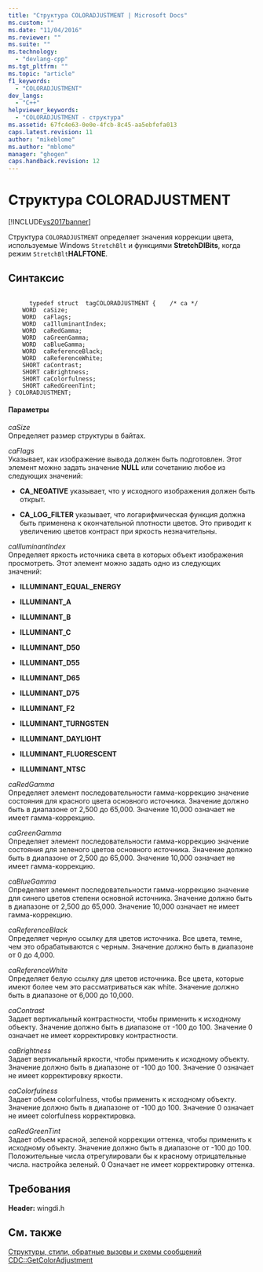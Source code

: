 ```yaml
---
title: "Структура COLORADJUSTMENT | Microsoft Docs"
ms.custom: ""
ms.date: "11/04/2016"
ms.reviewer: ""
ms.suite: ""
ms.technology: 
  - "devlang-cpp"
ms.tgt_pltfrm: ""
ms.topic: "article"
f1_keywords: 
  - "COLORADJUSTMENT"
dev_langs: 
  - "C++"
helpviewer_keywords: 
  - "COLORADJUSTMENT - структура"
ms.assetid: 67fc4e63-0e0e-4fcb-8c45-aa5ebfefa013
caps.latest.revision: 11
author: "mikeblome"
ms.author: "mblome"
manager: "ghogen"
caps.handback.revision: 12
---
```

# Структура COLORADJUSTMENT
[!INCLUDE[vs2017banner](../../assembler/inline/includes/vs2017banner.md)]

Структура `COLORADJUSTMENT` определяет значения коррекции цвета, используемые Windows `StretchBlt` и функциями **StretchDIBits**, когда режим `StretchBlt`**HALFTONE**.  
  
## Синтаксис  
  
```  
  
      typedef struct  tagCOLORADJUSTMENT {    /* ca */  
    WORD  caSize;  
    WORD  caFlags;  
    WORD  caIlluminantIndex;  
    WORD  caRedGamma;  
    WORD  caGreenGamma;  
    WORD  caBlueGamma;  
    WORD  caReferenceBlack;  
    WORD  caReferenceWhite;  
    SHORT caContrast;  
    SHORT caBrightness;  
    SHORT caColorfulness;  
    SHORT caRedGreenTint;  
} COLORADJUSTMENT;  
```  
  
#### Параметры  
 *caSize*  
 Определяет размер структуры в байтах.  
  
 *caFlags*  
 Указывает, как изображение вывода должен быть подготовлен.  Этот элемент можно задать значение **NULL** или сочетанию любое из следующих значений:  
  
-   **CA\_NEGATIVE** указывает, что у исходного изображения должен быть открыт.  
  
-   **CA\_LOG\_FILTER** указывает, что логарифмическая функция должна быть применена к окончательной плотности цветов.  Это приводит к увеличению цветов контраст при яркость незначительны.  
  
 *caIlluminantIndex*  
 Определяет яркость источника света в которых объект изображения просмотреть.  Этот элемент можно задать одно из следующих значений:  
  
-   **ILLUMINANT\_EQUAL\_ENERGY**  
  
-   **ILLUMINANT\_A**  
  
-   **ILLUMINANT\_B**  
  
-   **ILLUMINANT\_C**  
  
-   **ILLUMINANT\_D50**  
  
-   **ILLUMINANT\_D55**  
  
-   **ILLUMINANT\_D65**  
  
-   **ILLUMINANT\_D75**  
  
-   **ILLUMINANT\_F2**  
  
-   **ILLUMINANT\_TURNGSTEN**  
  
-   **ILLUMINANT\_DAYLIGHT**  
  
-   **ILLUMINANT\_FLUORESCENT**  
  
-   **ILLUMINANT\_NTSC**  
  
 *caRedGamma*  
 Определяет элемент последовательности гамма\-коррекцию значение состояния для красного цвета основного источника.  Значение должно быть в диапазоне от 2,500 до 65,000.  Значение 10,000 означает не имеет гамма\-коррекцию.  
  
 *caGreenGamma*  
 Определяет элемент последовательности гамма\-коррекцию значение состояния для зеленого цветов основного источника.  Значение должно быть в диапазоне от 2,500 до 65,000.  Значение 10,000 означает не имеет гамма\-коррекцию.  
  
 *caBlueGamma*  
 Определяет элемент последовательности гамма\-коррекцию значение для синего цветов степени основной источника.  Значение должно быть в диапазоне от 2,500 до 65,000.  Значение 10,000 означает не имеет гамма\-коррекцию.  
  
 *caReferenceBlack*  
 Определяет черную ссылку для цветов источника.  Все цвета, темне, чем это обрабатываются с черным.  Значение должно быть в диапазоне от 0 до 4,000.  
  
 *caReferenceWhite*  
 Определяет белую ссылку для цветов источника.  Все цвета, которые имеют более чем это рассматриваться как white.  Значение должно быть в диапазоне от 6,000 до 10,000.  
  
 *caContrast*  
 Задает вертикальный контрастности, чтобы применить к исходному объекту.  Значение должно быть в диапазоне от \-100 до 100.  Значение 0 означает не имеет корректировку контрастности.  
  
 *caBrightness*  
 Задает вертикальный яркости, чтобы применить к исходному объекту.  Значение должно быть в диапазоне от \-100 до 100.  Значение 0 означает не имеет корректировку яркости.  
  
 *caColorfulness*  
 Задает объем colorfulness, чтобы применить к исходному объекту.  Значение должно быть в диапазоне от \-100 до 100.  Значение 0 означает не имеет colorfulness корректировка.  
  
 *caRedGreenTint*  
 Задает объем красной, зеленой коррекции оттенка, чтобы применить к исходному объекту.  Значение должно быть в диапазоне от \-100 до 100.  Положительные числа отрегулировали бы к красному отрицательные числа. настройка зеленый.  0 Означает не имеет корректировку оттенка.  
  
## Требования  
 **Header:** wingdi.h  
  
## См. также  
 [Структуры, стили, обратные вызовы и схемы сообщений](../../mfc/reference/structures-styles-callbacks-and-message-maps.md)   
 [CDC::GetColorAdjustment](../Topic/CDC::GetColorAdjustment.md)